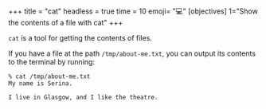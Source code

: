 +++
title = "cat"
headless = true
time = 10
emoji= "💻"
[objectives]
    1="Show the contents of a file with cat"
+++

`cat` is a tool for getting the contents of files.

If you have a file at the path `/tmp/about-me.txt`, you can output its contents to the terminal by running:

```console
% cat /tmp/about-me.txt
My name is Serina.

I live in Glasgow, and I like the theatre.
```
